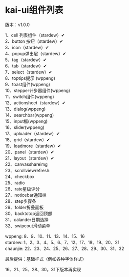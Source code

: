 # kai-ui组件列表  
  
版本：v1.0.0  
  
1、cell 列表组件（stardew）✔  
2、button 按钮（stardew）✔  
3、icon（stardew）✔  
4、popup弹出层（stardew）✔  
5、tag（stardew）✔  
6、tab（stardew）✔  
7、select（stardew）✔  
8、toptips提示 (wppeng)  
9、toast组件(wppeng)  
10、stepper计步器组件(wppeng)  
11、switch组件(wppeng)  
12、actionsheet（stardew）✔  
13、dialog(wppeng)  
14、searchbar(wppeng)  
15、input框(wppeng)  
16、slider(wppeng)  
17、uploader（stardew）✔  
18、grid（stardew）✔  
19、loadmore（stardew）✔  
20、panel（stardew）✔  
21、layout（stardew）✔  
22、canvasshareimg  
23、scrollviewrefresh  
24、checkbox  
25、radio  
26、rate星级评分  
27、noticebar通知栏  
28、step步骤条  
29、folder折叠面板  
30、backtotop返回顶部  
31、calander日期选择  
32、swipeout滑动菜单  
  
wppeng:  8、9、10、11、13、14、15、16  
stardew: 1、2、3、4、5、6、7、12、17、18、19、20、21  
chaunjie: 22、23、24、25、26、27、28、29、30、31、32  
  
最后提供：基础样式（例如各种字体样式）  
  
16、21、25、28、30，31下版本再实现  